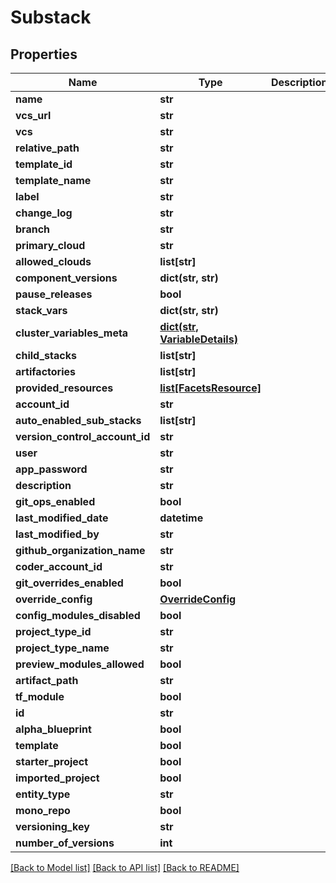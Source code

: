# Substack

## Properties
Name | Type | Description | Notes
------------ | ------------- | ------------- | -------------
**name** | **str** |  | [optional] 
**vcs_url** | **str** |  | [optional] 
**vcs** | **str** |  | [optional] 
**relative_path** | **str** |  | [optional] 
**template_id** | **str** |  | [optional] 
**template_name** | **str** |  | [optional] 
**label** | **str** |  | [optional] 
**change_log** | **str** |  | [optional] 
**branch** | **str** |  | [optional] 
**primary_cloud** | **str** |  | [optional] 
**allowed_clouds** | **list[str]** |  | [optional] 
**component_versions** | **dict(str, str)** |  | [optional] 
**pause_releases** | **bool** |  | [optional] 
**stack_vars** | **dict(str, str)** |  | [optional] 
**cluster_variables_meta** | [**dict(str, VariableDetails)**](VariableDetails.md) |  | [optional] 
**child_stacks** | **list[str]** |  | [optional] 
**artifactories** | **list[str]** |  | [optional] 
**provided_resources** | [**list[FacetsResource]**](FacetsResource.md) |  | [optional] 
**account_id** | **str** |  | [optional] 
**auto_enabled_sub_stacks** | **list[str]** |  | [optional] 
**version_control_account_id** | **str** |  | [optional] 
**user** | **str** |  | [optional] 
**app_password** | **str** |  | [optional] 
**description** | **str** |  | [optional] 
**git_ops_enabled** | **bool** |  | [optional] 
**last_modified_date** | **datetime** |  | [optional] 
**last_modified_by** | **str** |  | [optional] 
**github_organization_name** | **str** |  | [optional] 
**coder_account_id** | **str** |  | [optional] 
**git_overrides_enabled** | **bool** |  | [optional] 
**override_config** | [**OverrideConfig**](OverrideConfig.md) |  | [optional] 
**config_modules_disabled** | **bool** |  | [optional] 
**project_type_id** | **str** |  | [optional] 
**project_type_name** | **str** |  | [optional] 
**preview_modules_allowed** | **bool** |  | [optional] 
**artifact_path** | **str** |  | [optional] 
**tf_module** | **bool** |  | [optional] 
**id** | **str** |  | [optional] 
**alpha_blueprint** | **bool** |  | [optional] 
**template** | **bool** |  | [optional] 
**starter_project** | **bool** |  | [optional] 
**imported_project** | **bool** |  | [optional] 
**entity_type** | **str** |  | [optional] 
**mono_repo** | **bool** |  | [optional] 
**versioning_key** | **str** |  | [optional] 
**number_of_versions** | **int** |  | [optional] 

[[Back to Model list]](../README.md#documentation-for-models) [[Back to API list]](../README.md#documentation-for-api-endpoints) [[Back to README]](../README.md)

